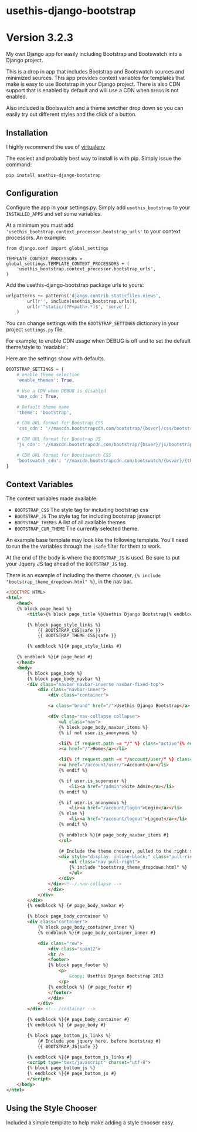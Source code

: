 usethis-django-bootstrap
========================

# Version 3.2.3

My own Django app for easily including Bootstrap and Bootswatch into a Django project.

This is a drop in app that includes Bootstrap and Bootswatch sources and
minimized sources. This app provides context variables for templates that make
is easy to use Bootstrap in your Django project. There is also CDN support that
is enabled by default and will use a CDN when `DEBUG` is not enabled.


Also included is Bootswatch and a theme swicther drop down so you can easily try out
different styles and the click of a button.

## Installation

I highly recommend the use of [virtualenv](https://pypi.python.org/pypi/virtualenv)

The easiest and probably best way to install is with pip. Simply issue the
command:

    pip install usethis-django-bootstrap

## Configuration

Configure the app in your settings.py. Simply add `usethis_bootstrap` to your
`INSTALLED_APPS` and set some variables.

At a minimum you must add `'usethis_bootstrap.context_processor.bootstrap_urls'`
to your context processors. An example:

    from django.conf import global_settings

    TEMPLATE_CONTEXT_PROCESSORS = global_settings.TEMPLATE_CONTEXT_PROCESSORS + (
        'usethis_bootstrap.context_processor.bootstrap_urls',
    )

Add the usethis-django-bootstrap package urls to yours:

```python
urlpatterns += patterns('django.contrib.staticfiles.views',
        url(r'', include(usethis_bootstrap.urls)),
        url(r'^static/(?P<path>.*)$', 'serve'),
    )
```

You can change settings with the `BOOTSTRAP_SETTINGS` dictionary in your
project `settings.py` file.

For example, to enable CDN usage when DEBUG is off and to set the default
theme/style to 'readable':

Here are the settings show with defaults.

```python
BOOTSTRAP_SETTINGS = {
    # enable theme selection
    'enable_themes': True,

    # Use a CDN when DEBUG is disabled
    'use_cdn': True,

    # Default theme name
    'theme': 'bootstrap',

    # CDN URL format for Boostrap CSS
    'css_cdn': '//maxcdn.bootstrapcdn.com/bootstrap/{bsver}/css/bootstrap.min.css',

    # CDN URL format for Boostrap JS
    'js_cdn': '//maxcdn.bootstrapcdn.com/bootstrap/{bsver}/js/bootstrap.min.js',

    # CDN URL format for Boostswatch CSS
    'bootswatch_cdn': '//maxcdn.bootstrapcdn.com/bootswatch/{bsver}/{theme}/bootstrap.min.css'
}
```

## Context Variables

The context variables made available:

* `BOOTSTRAP_CSS` The style tag for including bootstrap css
* `BOOTSTRAP_JS` The style tag for including bootstrap javascript
* `BOOTSTRAP_THEMES` A list of all available themes
* `BOOTSTRAP_CUR_THEME` The currently selected theme.

An example base template may look like the following template. 
You'll need to run the the variables through
the `|safe` filter for them to work.

At the end of the body is where the `BOOTSTRAP_JS` is used. Be sure to put your
Jquery JS tag ahead of the `BOOTSTRAP_JS` tag.

There is an example of including the theme chooser, `{% include
"bootstrap_theme_dropdown.html" %}`, in the nav bar.


```html
<!DOCTYPE HTML>
<html>
    <head>
    {% block page_head %}
        <title>{% block page_title %}Usethis Django Bootstrap{% endblock %}</title>

        {% block page_style_links %}
            {{ BOOTSTRAP_CSS|safe }}
            {{ BOOTSTRAP_THEME_CSS|safe }}

        {% endblock %}{# page_style_links #}

    {% endblock %}{# page_head #}
    </head>
    <body>
        {% block page_body %}
        {% block page_body_navbar %}
        <div class="navbar navbar-inverse navbar-fixed-top">
            <div class="navbar-inner">
                <div class="container">

                <a class="brand" href="/">Usethis Django Bootstrap</a>

                <div class="nav-collapse collapse">
                    <ul class="nav">
                    {% block page_body_navbar_items %}
                    {% if not user.is_anonymous %}

                    <li{% if request.path == "/" %} class="active"{% endif %}
                    ><a href="/">Home</a></li>

                    <li{% if request.path == "/account/user/" %} class="active"{% endif %}
                    ><a href="/account/user/">Account</a></li>
                    {% endif %}

                    {% if user.is_superuser %}
                        <li><a href="/admin">Site Admin</a></li>
                    {% endif %}

                    {% if user.is_anonymous %}
                        <li><a href="/account/login">Login</a></li>
                    {% else %}
                        <li><a href="/account/logout">Logout</a></li>
                    {% endif %}

                    {% endblock %}{# page_body_navbar_items #}
                    </ul>

                    {# Include the theme chooser, pulled to the right side of the nav bar #}
                    <div style="display: inline-block;" class="pull-right">
                        <ul class="nav pull-right">
                        {% include "bootstrap_theme_dropdown.html" %}
                        </ul>
                    </div>
                </div><!--/.nav-collapse -->
                </div>
            </div>
        </div>
        {% endblock %} {# page_body_navbar #}

        {% block page_body_container %}
        <div class="container">
            {% block page_body_container_inner %}
            {% endblock %}{# page_body_container_inner #}

            <div class="row">
                <div class="span12">
                <hr />
                <footer>
                {% block page_footer %}
                    <p>
                        &copy; Usethis Django Bootstrap 2013
                    </p>
                {% endblock %} {# page_footer #}
                </footer>
                </div>
            </div>
        </div> <!-- /container -->

        {% endblock %}{# page_body_container #}
        {% endblock %} {# page_body #}

        {% block page_bottom_js_links %}
            {# Include you jquery here, before bootstrap #}
            {{ BOOTSTRAP_JS|safe }}

        {% endblock %}{# page_bottom_js_links #}
        <script type="text/javascript" charset="utf-8">
        {% block page_bottom_js %}
        {% endblock %}{# page_bottom_js #}
        </script>
    </body>
</html>
```



## Using the Style Chooser

Included a simple template to help make adding a style chooser easy.
